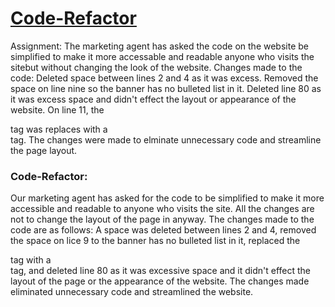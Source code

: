 # [Code-Refactor](https://kristine-1977.github.io/Code-Refactor/)

Assignment: The marketing agent has asked the code on the website be simplified to make it more accessable and readable anyone who visits the sitebut without changing the look of the website.
Changes made to the code:
Deleted space between lines 2 and 4 as it was excess.
Removed the space on line nine so the banner has no bulleted list in it.
Deleted line 80 as it was excess space and didn't effect the layout or appearance of the website.
On line 11, the <div> tag was replaces with a <nav> tag.
The changes were made to elminate unnecessary code and streamline the page layout.

### Code-Refactor:

Our marketing agent has asked for the code to be simplified to make it more accessible and readable to anyone who visits the site. All the changes are not to change the layout of the page in anyway.
The changes made to the code are as follows: A space was deleted between lines 2 and 4, removed the space on lice 9 to the banner has no bulleted list in it, replaced the <div> tag with a <nav> tag, and deleted line 80 as it was excessive space and it didn't effect the layout of the page or the appearance of the website. The changes made eliminated unnecessary code and streamlined the website.

